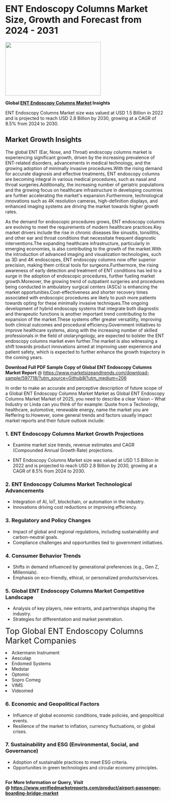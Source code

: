 <H1>ENT Endoscopy Columns Market Size, Growth and Forecast from 2024 - 2031</H1><img class="aligncenter size-medium wp-image-584254" src="https://thirdeyenews.in/wp-content/uploads/2024/09/Global-Market-Research-300x168.jpeg" alt="" width="300" height="168" /><p><strong>Global&nbsp;<a href="https://www.marketsizeandtrends.com/download-sample/597718/?utm_source=Github8j?utm_medium=206">ENT Endoscopy Columns Market</a> Insights</strong></p><p>ENT Endoscopy Columns Market size was valued at USD 1.5 Billion in 2022 and is projected to reach USD 2.8 Billion by 2030, growing at a CAGR of 8.5% from 2024 to 2030.</p><p><h2>Market Growth Insights</h2> <p>The global ENT (Ear, Nose, and Throat) endoscopy columns market is experiencing significant growth, driven by the increasing prevalence of ENT-related disorders, advancements in medical technology, and the growing adoption of minimally invasive procedures.With the rising demand for accurate diagnosis and effective treatments, ENT endoscopy columns are becoming integral in various medical procedures, such as nasal and throat surgeries.Additionally, the increasing number of geriatric populations and the growing focus on healthcare infrastructure in developing countries are further accelerating the market's expansion.Furthermore, technological innovations such as 4K resolution cameras, high-definition displays, and enhanced imaging systems are driving the market towards higher growth rates.</p> <p>As the demand for endoscopic procedures grows, ENT endoscopy columns are evolving to meet the requirements of modern healthcare practices.Key market drivers include the rise in chronic diseases like sinusitis, tonsillitis, and other ear and throat conditions that necessitate frequent diagnostic interventions.The expanding healthcare infrastructure, particularly in emerging economies, is also contributing to the growth of the market.With the introduction of advanced imaging and visualization technologies, such as 3D and 4K endoscopes, ENT endoscopy columns now offer superior precision, making them critical tools for surgeons.Furthermore, the rising awareness of early detection and treatment of ENT conditions has led to a surge in the adoption of endoscopic procedures, further fueling market growth.Moreover, the growing trend of outpatient surgeries and procedures being conducted in ambulatory surgical centers (ASCs) is enhancing the market opportunities.Cost-effectiveness and shorter recovery times associated with endoscopic procedures are likely to push more patients towards opting for these minimally invasive techniques.The ongoing development of hybrid endoscopy systems that integrate both diagnostic and therapeutic functions is another important trend contributing to the expansion of the market.These systems offer greater versatility, improving both clinical outcomes and procedural efficiency.Government initiatives to improve healthcare systems, along with the increasing number of skilled professionals in the field of otolaryngology, are expected to bolster the ENT endoscopy columns market even further.The market is also witnessing a shift towards product innovations aimed at improving user experience and patient safety, which is expected to further enhance the growth trajectory in the coming years.</p> <p><span class=""><strong>Download Full PDF Sample Copy of Global ENT Endoscopy Columns Market Report</strong> @ <a href="https://www.marketsizeandtrends.com/download-sample/597718/?utm_source=Github8j?utm_medium=206" target="_blank">https://www.marketsizeandtrends.com/download-sample/597718/?utm_source=Github8j?utm_medium=206</a></span></p><p>In order to make an accurate and perceptive description of future scope of a Global&nbsp;ENT Endoscopy Columns Market Market as Global&nbsp;ENT Endoscopy Columns Market Market of 2025, you need to describe a clear Vision &ndash; What Industry or Linda can you think of for example: Quote from a Technology, healthcare, automotive, renewable energy, name the market you are Reffering to.However, some general trends and factors usually impact market reports and their future outlook include:</p><h3>1.&nbsp;<strong>ENT Endoscopy Columns Market Growth Projections</strong></h3><ul><li>Examine market size trends, revenue estimates and CAGR (Compounded Annual Growth Rate) projections.</li><li><p>ENT Endoscopy Columns Market size was valued at USD 1.5 Billion in 2022 and is projected to reach USD 2.8 Billion by 2030, growing at a CAGR of 8.5% from 2024 to 2030.</p></li></ul><h3>2.&nbsp;<strong>ENT Endoscopy Columns Market Technological Advancements</strong></h3><ul><li>Integration of AI, IoT, blockchain, or automation in the industry.</li><li>Innovations driving cost reductions or improving efficiency.</li></ul><h3>3.&nbsp;<strong>Regulatory and Policy Changes</strong></h3><ul><li>Impact of global and regional regulations, including sustainability and carbon-neutral goals.</li><li>Compliance challenges and opportunities tied to government initiatives.</li></ul><h3>4.&nbsp;<strong>Consumer Behavior Trends</strong></h3><ul><li>Shifts in demand influenced by generational preferences (e.g., Gen Z, Millennials).</li><li>Emphasis on eco-friendly, ethical, or personalized products/services.</li></ul><h3>5.&nbsp;<strong>Global ENT Endoscopy Columns Market Competitive Landscape</strong></h3><ul><li>Analysis of key players, new entrants, and partnerships shaping the industry.</li><li>Strategies for differentiation and market penetration.</li></ul><p data-pm-slice="1 1 []"><span style="color: inherit; font-family: inherit; font-size: 25px;">Top Global ENT Endoscopy Columns Market Companies</span></p><div class="" data-test-id=""><p><li>Ackermann Instrument</li><li> Aesculap</li><li> Endomed Systems</li><li> Medstar</li><li> Optomic</li><li> Sopro Comeg</li><li> VIMS</li><li> Videomed</li></p></div><h3>6.&nbsp;<strong>Economic and Geopolitical Factors</strong></h3><ul><li>Influence of global economic conditions, trade policies, and geopolitical events.</li><li>Resilience of the market to inflation, currency fluctuations, or global crises.</li></ul><h3>7.&nbsp;<strong>Sustainability and ESG (Environmental, Social, and Governance)</strong></h3><ul><li>Adoption of sustainable practices to meet ESG criteria.</li><li>Opportunities in green technologies and circular economy principles.</li></ul><h2><strong style="font-size: 14px;">For More Information or Query, Visit @&nbsp;</strong><a style="background-color: #ffffff; font-size: 14px;" href="https://www.marketsizeandtrends.com/report/ent-endoscopy-columns-market/" target="_blank">https://www.verifiedmarketreports.com/product/airport-passenger-boarding-bridge-market</a></h2>